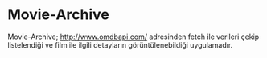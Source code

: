 # Movie-Archive

Movie-Archive; http://www.omdbapi.com/ adresinden fetch ile verileri çekip listelendiği ve film ile ilgili detayların görüntülenebildiği
uygulamadır.
